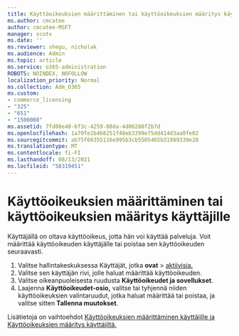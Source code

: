 ```yaml
---
title: Käyttöoikeuksien määrittäminen tai käyttöoikeuksien määritys käyttäjille
ms.author: cmcatee
author: cmcatee-MSFT
manager: scotv
ms.date: ''
ms.reviewer: shegu, nicholak
ms.audience: Admin
ms.topic: article
ms.service: o365-administration
ROBOTS: NOINDEX, NOFOLLOW
localization_priority: Normal
ms.collection: Adm_O365
ms.custom:
- commerce_licensing
- "325"
- "651"
- "1500008"
ms.assetid: 7fd08e48-6f3c-4259-88da-4d06288f2b7d
ms.openlocfilehash: 1a70fe2b468251f48eb3399e75dd414d3aa0fe02
ms.sourcegitcommit: ab75f66355116e995b3cb5505465b31989339e28
ms.translationtype: MT
ms.contentlocale: fi-FI
ms.lasthandoff: 08/13/2021
ms.locfileid: "58319451"
---
```

# <a name="assign-or-unassign-licenses-to-users"></a>Käyttöoikeuksien määrittäminen tai käyttöoikeuksien määritys käyttäjille

Käyttäjällä on oltava käyttöoikeus, jotta hän voi käyttää palveluja. Voit määrittää käyttöoikeuden käyttäjälle tai poistaa sen käyttöoikeuden seuraavasti.
  
1. Valitse hallintakeskuksessa Käyttäjät, jotka **ovat** \> [aktiivisia.](https://go.microsoft.com/fwlink/p/?linkid=834822)
2. Valitse sen käyttäjän rivi, jolle haluat määrittää käyttöoikeuden.
3. Valitse oikeanpuoleisesta ruudusta **Käyttöoikeudet ja sovellukset**.
4. Laajenna **Käyttöoikeudet-osio,** valitse tai tyhjennä niiden käyttöoikeuksien valintaruudut, jotka haluat määrittää tai poistaa, ja valitse sitten **Tallenna muutokset**.

Lisätietoja on vaihtoehdot [Käyttöoikeuksien määrittäminen käyttäjille ja](https://docs.microsoft.com/microsoft-365/admin/manage/assign-licenses-to-users) [Käyttöoikeuksien määritys käyttäjiltä.](https://docs.microsoft.com/microsoft-365/admin/manage/remove-licenses-from-users)